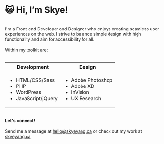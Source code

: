 <h1>😺 Hi, I’m Skye! </h1><br>
I'm a Front-end Developer and Designer who enjoys creating seamless user experiences on the web. I strive to balance simple design with high functionality and  
aim for accessibility for all.
<br><br>
Within my toolkit are:
<br><br>

<table>
  <tr>
    <th>Development</th>
    <th>Design</th>
  </tr>
  <tr>
    <td>
      <ul>
        <li>HTML/CSS/Sass</li>
        <li>PHP</li>
        <li>WordPress</li>
        <li>JavaScript/jQuery</li>
      </ul>
    </td>
    <td>
      <ul>
        <li>Adobe Photoshop</li>
        <li>Adobe XD</li>
        <li>InVision</li>
        <li>UX Research</li>
      </ul>
    </td>
  </tr>
  
</table>
<br>
<b>Let's connect!</b><br><br>
Send me a message at <a href="mailto:hello@skyeyang.ca">hello@skyeyang.ca</a>
or check out my work at <a href="https://skyeyang.ca">skyeyang.ca</a>


<!---
nyanbeans/nyanbeans is a ✨ special ✨ repository because its `README.md` (this file) appears on your GitHub profile.
You can click the Preview link to take a look at your changes.
--->
